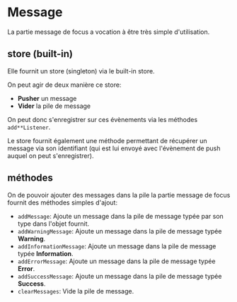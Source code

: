 # Message

La partie message de focus a vocation à être très simple d'utilisation.

## store (built-in)

Elle fournit un store (singleton) via le built-in store.

On peut agir de deux manière ce store:
- __Pusher__ un message
- __Vider__ la pile de message

On peut donc s'enregistrer sur ces évènements via les méthodes `add**Listener`.

Le store fournit également une méthode permettant de récupérer un message  via son identifiant (qui est lui envoyé avec l'évènement de push auquel on peut s'enregistrer).

## méthodes

On de pouvoir ajouter des messages dans la pile la partie message de focus fournit des méthodes simples d'ajout:

- `addMessage`: Ajoute un message dans la pile de message typée par son type dans l'objet fournit.
- `addWarningMessage`: Ajoute un message dans la pile de message typée **Warning**.
- `addInformationMessage`: Ajoute un message dans la pile de message typée **Information**.
- `addErrorMessage`: Ajoute un message dans la pile de message typée **Error**.
- `addSuccessMessage`: Ajoute un message dans la pile de message typée **Success**.
- `clearMessages`: Vide la pile de message.
